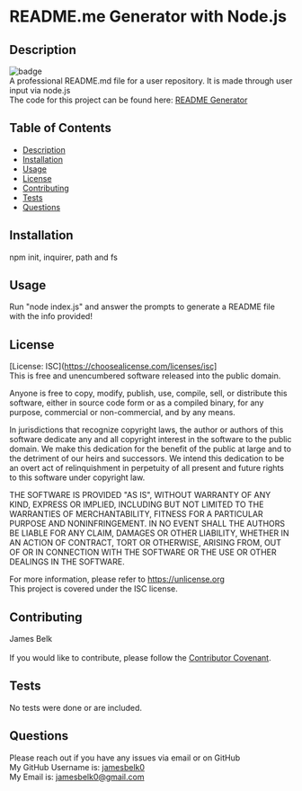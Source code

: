 
  # README.me Generator with Node.js

  ## Description
  ![badge](https://img.shields.io/badge/license-ISC-blue.svg)
  <br />
  A professional README.md file for a user repository. It is made through user input via node.js
  <br />
  The code for this project can be found here: [README Generator](https://github.com/jamesbelk0/README-Generator)
  

  ## Table of Contents
  - [Description](#description)
  - [Installation](#installation)
  - [Usage](#usage)
  - [License](#license)
  - [Contributing](#contributing)
  - [Tests](#tests)
  - [Questions](#questions)
  ## Installation
  npm init, inquirer, path and fs

  ## Usage
  Run "node index.js" and answer the prompts to generate a README file with the info provided!<br />

  ## License
  [License: ISC](https://choosealicense.com/licenses/isc]
  <br />
  This is free and unencumbered software released into the public domain.

Anyone is free to copy, modify, publish, use, compile, sell, or
distribute this software, either in source code form or as a compiled
binary, for any purpose, commercial or non-commercial, and by any
means.

In jurisdictions that recognize copyright laws, the author or authors
of this software dedicate any and all copyright interest in the
software to the public domain. We make this dedication for the benefit
of the public at large and to the detriment of our heirs and
successors. We intend this dedication to be an overt act of
relinquishment in perpetuity of all present and future rights to this
software under copyright law.

THE SOFTWARE IS PROVIDED "AS IS", WITHOUT WARRANTY OF ANY KIND,
EXPRESS OR IMPLIED, INCLUDING BUT NOT LIMITED TO THE WARRANTIES OF
MERCHANTABILITY, FITNESS FOR A PARTICULAR PURPOSE AND NONINFRINGEMENT.
IN NO EVENT SHALL THE AUTHORS BE LIABLE FOR ANY CLAIM, DAMAGES OR
OTHER LIABILITY, WHETHER IN AN ACTION OF CONTRACT, TORT OR OTHERWISE,
ARISING FROM, OUT OF OR IN CONNECTION WITH THE SOFTWARE OR THE USE OR
OTHER DEALINGS IN THE SOFTWARE.

For more information, please refer to <https://unlicense.org>
  <br />
  This project is covered under the ISC license.

  ## Contributing
  James Belk<br/><br />
  If you would like to contribute, please follow the [Contributor Covenant](https://www.contributor-covenant.org/).

  ## Tests
  No tests were done or are included.

  ## Questions
  Please reach out if you have any issues via email or on GitHub<br />
  My GitHub Username is: [jamesbelk0](https://github.com/jamesbelk0)<br />
  My Email is: jamesbelk0@gmail.com

